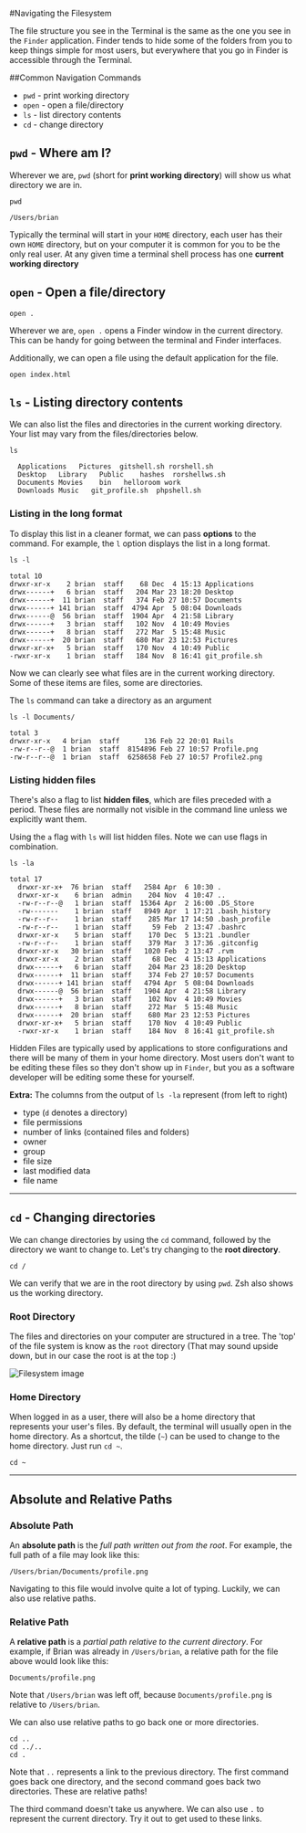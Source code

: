 #Navigating the Filesystem

The file structure you see in the Terminal is the same as the one you see in the `Finder` application. Finder tends to hide some of the folders from you to keep things simple for most users, but everywhere that you go in Finder is accessible through the Terminal.

##Common Navigation Commands

* `pwd` - print working directory
* `open` - open a file/directory
* `ls` - list directory contents
* `cd` - change directory

## `pwd` - Where am I?

Wherever we are, `pwd` (short for **print working directory**) will show us what directory we are in.

```
pwd

/Users/brian
```

Typically the terminal will start in your `HOME` directory, each user has their own `HOME` directory, but on your computer it is common for you to be the only real user. At any given time a terminal shell process has one **current working directory**

## `open` - Open a file/directory

```
open .
```

Wherever we are, `open .` opens a Finder window in the current directory. This can be handy for going between the terminal and Finder interfaces.

Additionally, we can open a file using the default application for the file.

```
open index.html
```

## `ls` - Listing directory contents

We can also list the files and directories in the current working directory. Your list may vary from the files/directories below.

```
ls

  Applications   Pictures  gitshell.sh rorshell.sh
  Desktop   Library   Public    hashes  rorshellws.sh
  Documents Movies    bin   helloroom work
  Downloads Music   git_profile.sh  phpshell.sh
```

### Listing in the long format

To display this list in a cleaner format, we can pass **options** to the command. For example, the `l` option displays the list in a long format.

```
ls -l

total 10
drwxr-xr-x    2 brian  staff    68 Dec  4 15:13 Applications
drwx------+   6 brian  staff   204 Mar 23 18:20 Desktop
drwx------+  11 brian  staff   374 Feb 27 10:57 Documents
drwx------+ 141 brian  staff  4794 Apr  5 08:04 Downloads
drwx------@  56 brian  staff  1904 Apr  4 21:58 Library
drwx------+   3 brian  staff   102 Nov  4 10:49 Movies
drwx------+   8 brian  staff   272 Mar  5 15:48 Music
drwx------+  20 brian  staff   680 Mar 23 12:53 Pictures
drwxr-xr-x+   5 brian  staff   170 Nov  4 10:49 Public
-rwxr-xr-x    1 brian  staff   184 Nov  8 16:41 git_profile.sh
```

Now we can clearly see what files are in the current working directory. Some of these items are files, some are directories.

The `ls` command can take a directory as an argument

```
ls -l Documents/

total 3
drwxr-xr-x   4 brian  staff      136 Feb 22 20:01 Rails
-rw-r--r--@  1 brian  staff  8154896 Feb 27 10:57 Profile.png
-rw-r--r--@  1 brian  staff  6258658 Feb 27 10:57 Profile2.png
```

### Listing hidden files

There's also a flag to list **hidden files**, which are files preceded with a period. These files are normally not visible in the command line unless we explicitly want them.

Using the `a` flag with `ls` will list hidden files. Note we can use flags in combination.

```
ls -la

total 17
  drwxr-xr-x+  76 brian  staff   2584 Apr  6 10:30 .
  drwxr-xr-x    6 brian  admin    204 Nov  4 10:47 ..
  -rw-r--r--@   1 brian  staff  15364 Apr  2 16:00 .DS_Store
  -rw-------    1 brian  staff   8949 Apr  1 17:21 .bash_history
  -rw-r--r--    1 brian  staff    285 Mar 17 14:50 .bash_profile
  -rw-r--r--    1 brian  staff     59 Feb  2 13:47 .bashrc
  drwxr-xr-x    5 brian  staff    170 Dec  5 13:21 .bundler
  -rw-r--r--    1 brian  staff    379 Mar  3 17:36 .gitconfig
  drwxr-xr-x   30 brian  staff   1020 Feb  2 13:47 .rvm
  drwxr-xr-x    2 brian  staff     68 Dec  4 15:13 Applications
  drwx------+   6 brian  staff    204 Mar 23 18:20 Desktop
  drwx------+  11 brian  staff    374 Feb 27 10:57 Documents
  drwx------+ 141 brian  staff   4794 Apr  5 08:04 Downloads
  drwx------@  56 brian  staff   1904 Apr  4 21:58 Library
  drwx------+   3 brian  staff    102 Nov  4 10:49 Movies
  drwx------+   8 brian  staff    272 Mar  5 15:48 Music
  drwx------+  20 brian  staff    680 Mar 23 12:53 Pictures
  drwxr-xr-x+   5 brian  staff    170 Nov  4 10:49 Public
  -rwxr-xr-x    1 brian  staff    184 Nov  8 16:41 git_profile.sh
```

Hidden Files are typically used by applications to store configurations and there will be many of them in your home directory. Most users don't want to be editing these files so they don't show up in `Finder`, but you as a software developer will be editing some these for yourself.

**Extra:** The columns from the output of `ls -la` represent (from left to right)

* type (`d` denotes a directory)
* file permissions
* number of links (contained files and folders)
* owner
* group
* file size
* last modified data
* file name

---

## `cd` - Changing directories

We can change directories by using the `cd` command, followed by the directory we want to change to. Let's try changing to the **root directory**.

```
cd /
```

We can verify that we are in the root directory by using `pwd`. Zsh also shows us the working directory.

### Root Directory

The files and directories on your computer are structured in a tree. The 'top' of the file system is know as the `root` directory (That may sound upside down, but in our case the root is at the top :)

![Filesystem image](http://www.qnx.com/developers/docs/qnx_4.25_docs/qnx4/user_guide/images/files.gif)

### Home Directory

When logged in as a user, there will also be a home directory that represents your user's files. By default, the terminal will usually open in the home directory. As a shortcut, the tilde (`~`) can be used to change to the home directory. Just run `cd ~`.

```
cd ~
```

---

## Absolute and Relative Paths

### Absolute Path

An **absolute path** is the *full path written out from the root*. For example, the full path of a file may look like this:

```
/Users/brian/Documents/profile.png
```

Navigating to this file would involve quite a lot of typing. Luckily, we can also use relative paths.

### Relative Path

A **relative path** is a *partial path relative to the current directory*. For example, if Brian was already in `/Users/brian`, a relative path for the file above would look like this:

```
Documents/profile.png
```

Note that `/Users/brian` was left off, because `Documents/profile.png` is relative to `/Users/brian`.

We can also use relative paths to go back one or more directories.

```
cd ..
cd ../..
cd .
```

Note that `..` represents a link to the previous directory. The first command goes back one directory, and the second command goes back two directories. These are relative paths!

The third command doesn't take us anywhere. We can also use `.` to represent the current directory. Try it out to get used to these links.
